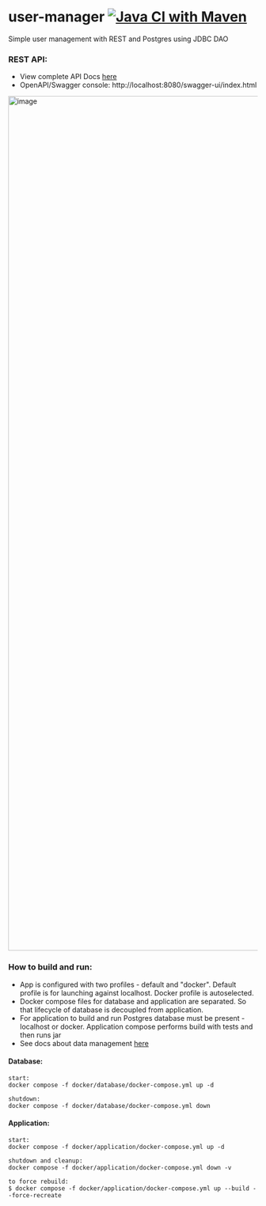 # user-manager [![Java CI with Maven](https://github.com/MichalTravnicek/user-manager/actions/workflows/maven.yml/badge.svg)](https://github.com/MichalTravnicek/user-manager/actions/workflows/maven.yml)
Simple user management with REST and Postgres using JDBC DAO


### REST API:
- View complete API Docs [here](docs/RestAPI.md)
- OpenAPI/Swagger console: 
http://localhost:8080/swagger-ui/index.html

<img width="3072" height="1728" alt="image" src="https://github.com/user-attachments/assets/97278b3a-9ac5-4d88-a7a6-518889d0df5a" />


### How to build and run:
- App is configured with two profiles - default and "docker".
Default profile is for launching against localhost. Docker profile is autoselected.
- Docker compose files for database and application are separated.
So that lifecycle of database is decoupled from application.
- For application to build and run Postgres database must be present - localhost or docker.
Application compose performs build with tests and then runs jar 
- See docs about data management [here](docs/DataManagement.md)

#### Database:

    start:
    docker compose -f docker/database/docker-compose.yml up -d

    shutdown:
    docker compose -f docker/database/docker-compose.yml down

#### Application:

    start:
    docker compose -f docker/application/docker-compose.yml up -d

    shutdown and cleanup:
    docker compose -f docker/application/docker-compose.yml down -v

    to force rebuild:
    $ docker compose -f docker/application/docker-compose.yml up --build --force-recreate


